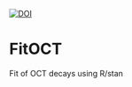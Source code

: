 [![DOI](https://zenodo.org/badge/152424115.svg)](https://zenodo.org/badge/latestdoi/152424115)


# FitOCT

Fit of OCT decays using R/stan
